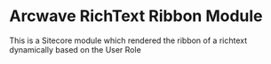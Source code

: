 # Arcwave RichText Ribbon Module

This is a Sitecore module which rendered the ribbon of a richtext dynamically based on the User Role
